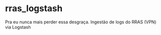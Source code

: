 # rras_logstash
Pra eu nunca mais perder essa desgraça. Ingestão de logs do RRAS (VPN) via Logstash
